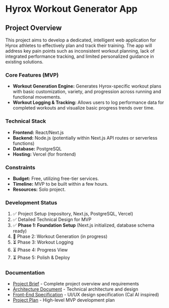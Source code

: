 # Hyrox Workout Generator App

## Project Overview

This project aims to develop a dedicated, intelligent web application for Hyrox athletes to effectively plan and track their training. The app will address key pain points such as inconsistent workout planning, lack of integrated performance tracking, and limited personalized guidance in existing solutions.

### Core Features (MVP)
-   **Workout Generation Engine:** Generates Hyrox-specific workout plans with basic customization, variety, and progression across running and functional movements.
-   **Workout Logging & Tracking:** Allows users to log performance data for completed workouts and visualize basic progress trends over time.

### Technical Stack
-   **Frontend:** React/Next.js
-   **Backend:** Node.js (potentially within Next.js API routes or serverless functions)
-   **Database:** PostgreSQL
-   **Hosting:** Vercel (for frontend)

### Constraints
-   **Budget:** Free, utilizing free-tier services.
-   **Timeline:** MVP to be built within a few hours.
-   **Resources:** Solo project.

### Development Status
1.  ✅ Project Setup (repository, Next.js, PostgreSQL, Vercel)
2.  ✅ Detailed Technical Design for MVP
3.  ✅ **Phase 1: Foundation Setup** (Next.js initialized, database schema ready)
4.  🔄 Phase 2: Workout Generation (in progress)
5.  ⏳ Phase 3: Workout Logging
6.  ⏳ Phase 4: Progress View
7.  ⏳ Phase 5: Polish & Deploy

### Documentation
-   [Project Brief](docs/brief.md) - Complete project overview and requirements
-   [Architecture Document](docs/architecture.md) - Technical architecture and design
-   [Front-End Specification](docs/front-end-spec.md) - UI/UX design specification (Cal AI inspired)
-   [Project Plan](docs/project-plan.md) - High-level MVP development plan

